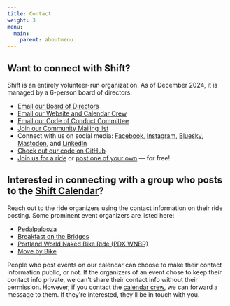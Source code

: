 ```yaml
---
title: Contact
weight: 3
menu:
  main:
    parent: aboutmenu
---
```

## Want to connect with Shift?

S﻿hift is an entirely volunteer-run organization.  As of December 2024, it is managed by a 6-person board of directors.

* [Email our Board of Directors](mailto:board@shift2bikes.org)
* [Email our Website and Calendar Crew](mailto:bikecal@shift2bikes.org)
* [Email our Code of Conduct Committee](mailto:conduct@shift2bikes.org)
* [Join our Community Mailing list](/pages/email-list/)
* Connect with us on social media: [Facebook](https://www.facebook.com/shift2bikes/), [Instagram](https://www.instagram.com/shift2bikes/), [Bluesky](https://bsky.app/profile/shift2bikes.bsky.social), [Mastodon](https://pdx.social/@shift2bikes), and [LinkedIn](https://www.linkedin.com/company/shift2bikes)
* [Check out our code on GitHub](https://github.com/shift-org)
* [Join us for a ride](/calendar/) or [post one of your own](/addevent/) — for free!

## Interested in connecting with a group who posts to the [Shift Calendar](https://www.shift2bikes.org/calendar/)?

Reach out to the ride organizers using the contact information on their ride posting. Some prominent event organizers are listed here: 

* [Pedalpalooza](mailto:pedalpalooza@gmail.com)
* [Breakfast on the Bridges](mailto:bonb@lists.riseup.net)
* [Portland World Naked Bike Ride (PDX WNBR)](mailto:pdxwnbr@gmail.com)
* [Move by Bike](https://www.facebook.com/groups/movebybike)

People who post events on our calendar can choose to make their contact information public, or not. If the organizers of an event chose to keep their contact info private, we can't share their contact info without their permission. However, if you contact the [calendar crew](mailto:bikecal@shift2bikes.org), we can forward a message to them. If they're interested, they'll be in touch with you.